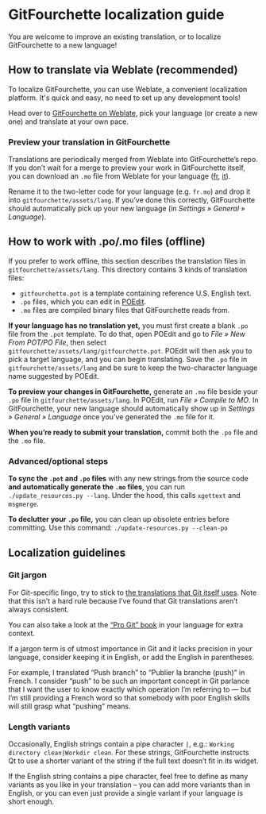# GitFourchette localization guide

You are welcome to improve an existing translation, or to localize GitFourchette to a new language!

## How to translate via Weblate (recommended)

To localize GitFourchette, you can use Weblate, a convenient localization platform. It's quick and easy, no need to set up any development tools!

Head over to [GitFourchette on Weblate](https://hosted.weblate.org/projects/gitfourchette/gitfourchette), pick your language (or create a new one) and translate at your own pace.

### Preview your translation in GitFourchette

Translations are periodically merged from Weblate into GitFourchette’s repo. If you don’t wait for a merge to preview your work in GitFourchette itself, you can download an `.mo` file from Weblate for your language ([fr](https://hosted.weblate.org/download/gitfourchette/gitfourchette/fr/?format=mo),
[it](https://hosted.weblate.org/download/gitfourchette/gitfourchette/it/?format=mo)).

Rename it to the two-letter code for your language (e.g. `fr.mo`) and drop it into `gitfourchette/assets/lang`. If you’ve done this correctly, GitFourchette should automatically pick up your new language (in *Settings » General » Language*).

## How to work with .po/.mo files (offline)

If you prefer to work offline, this section describes the translation files in `gitfourchette/assets/lang`. This directory contains 3 kinds of translation files:
- `gitfourchette.pot` is a template containing reference U.S. English text.
- `.po` files, which you can edit in [POEdit](https://poedit.net).
- `.mo` files are compiled binary files that GitFourchette reads from.

**If your language has no translation yet,** you must first create a blank `.po` file from the `.pot` template. To do that, open POEdit and go to *File » New From POT/PO File*, then select `gitfourchette/assets/lang/gitfourchette.pot`. POEdit will then ask you to pick a target language, and you can begin translating. Save the `.po` file in `gitfourchette/assets/lang` and be sure to keep the two-character language name suggested by POEdit.

**To preview your changes in GitFourchette,** generate an `.mo` file beside your `.po` file in `gitfourchette/assets/lang`. In POEdit, run *File » Compile to MO*. In GitFourchette, your new language should automatically show up in *Settings » General » Language* once you’ve generated the `.mo` file for it.

**When you’re ready to submit your translation,** commit both the `.po` file and the `.mo` file.

### Advanced/optional steps

**To sync the `.pot` and `.po` files** with any new strings from the source code **and automatically generate the `.mo` files**, you can run `./update_resources.py --lang`. Under the hood, this calls `xgettext` and `msgmerge`.

**To declutter your `.po` file,** you can clean up obsolete entries before committing. Use this command: `./update-resources.py --clean-po`

## Localization guidelines

### Git jargon

For Git-specific lingo, try to stick to [the translations that Git itself uses](https://github.com/git/git/tree/master/po). Note that this isn’t a hard rule because I’ve found that Git translations aren’t always consistent.

You can also take a look at the [“Pro Git” book](https://git-scm.com/book) in your language for extra context.

If a jargon term is of utmost importance in Git and it lacks precision in your language, consider keeping it in English, or add the English in parentheses.

For example, I translated “Push branch” to “Publier la branche (push)” in French. I consider “push” to be such an important concept in Git parlance that I want the user to know exactly which operation I’m referring to — but I’m still providing a French word so that somebody with poor English skills will still grasp what “pushing” means.

### Length variants

Occasionally, English strings contain a pipe character `|`, e.g.: `Working directory clean|Workdir clean`. For these strings, GitFourchette instructs Qt to use a shorter variant of the string if the full text doesn’t fit in its widget.

If the English string contains a pipe character, feel free to define as many variants as you like in your translation – you can add more variants than in English, or you can even just provide a single variant if your language is short enough.
